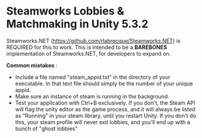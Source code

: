 # Steamworks Lobbies & Matchmaking in Unity 5.3.2
Steamworks.NET (https://github.com/rlabrecque/Steamworks.NET) is REQUIRED for this to work. This is intended to be a **BAREBONES** implementation of Steamworks.NET, for developers to expand on.

**Common mistakes** :
- Include a file named "steam_appid.txt" in the directory of your executable. In that text file should simply be the number of your unique appid.
- Make sure an instance of steam is running in the background.
- Test your application with Ctrl+B exclusively. If you don't, the Steam API will flag the unity editor as the game process, and it will always be listed as "Running" in your steam library, until you restart Unity. If you don't do this, your steam profile will never exit lobbies, and you'll end up with a bunch of "ghost lobbies"
